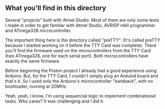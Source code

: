 ## What you'll find in this directory ##
Several "projects" built with Atmel Studio. Most of them are only some tests I made in order to get familiar with Atmel Studio, AVRISP mkII programmer and ATmega328 microcontroller.

The important thing here is the directory called "preTTY". (It's called preTTY because I started working on it before the TTY Card was complete). There you'll find the firmware used on the microcontrollers from the TTY Card (two ATmega328, one for each serial port). Both microcontrollers have exactly the same firmware.

Before beginning the Proton project I already had a good experience using Arduino. But, for the TTY Card, I couldn't simply plug an Arduind board and that's it. So I used only the Arduino's microcontroller "bareback", with no bootloader, running at 20MHz.

Yeah, yeah, I know, I'm using sequencial logic to implement combinational tasks. Who cares? It was challenging and I did it.
